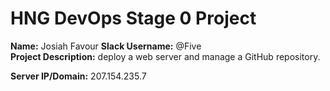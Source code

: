# HNG DevOps Stage 0 Project

**Name:** Josiah Favour 
**Slack Username:** @Five  
**Project Description:**
 deploy a web server and manage a GitHub repository.  

**Server IP/Domain:** 207.154.235.7
